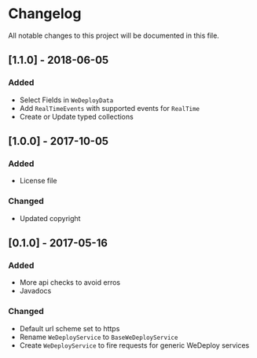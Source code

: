 # Changelog
All notable changes to this project will be documented in this file.

## [1.1.0] - 2018-06-05

### Added
- Select Fields in `WeDeployData`
- Add `RealTimeEvents` with supported events for `RealTime`
- Create or Update typed collections

## [1.0.0] - 2017-10-05

### Added
- License file

### Changed
- Updated copyright

## [0.1.0] - 2017-05-16

### Added
- More api checks to avoid erros
- Javadocs

### Changed
- Default url scheme set to https
- Rename `WeDeployService` to `BaseWeDeployService`
- Create `WeDeployService` to fire requests for generic WeDeploy services 
